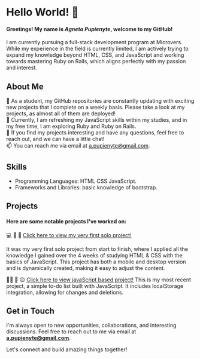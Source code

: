 # Hello World! 👋


 
#### Greetings! My name is ***Agneta Pupienyte***, welcome to my GitHub!
I am currently pursuing a full-stack development program at Microvers. While my experience in the field is currently limited, I am actively trying to expand my knowledge beyond HTML, CSS, and JavaScript and working towards mastering Ruby on Rails, which aligns perfectly with my passion and interest.

## About Me

🔭 As a student, my GitHub repositories are constantly updating with exciting new projects that I complete on a weekly basis. Please take a look at my projects, as almost all of them are deployed!<br>
🌱  Currently, I am refreshing my JavaScript skills within my studies, and in my free time, I am exploring Ruby and Ruby on Rails.<br>
💬  If you find my projects interesting and have any questions, feel free to reach out, and we can have a little chat!<br>
📫 You can reach me via email at a.pupienyte@gmail.com.<br>

## Skills

- Programming Languages: HTML CSS JavaScript.
- Frameworks and Libraries: basic knowledge of bootstrap.


## Projects

#### Here are some notable projects I've worked on:

 💻 💾 🤩 [Click here to view my very first solo project!](https://agneta1991.github.io/Capstone_project/) <br>

It was my very first solo project from start to finish, where I applied all the knowledge I gained over the 4 weeks of studying HTML & CSS with the basics of JavaScript. This project has both a mobile and desktop version and is dynamically created, making it easy to adjust the content.

👩‍💻 💃 😉  [Click here to view javaScript based project!](https://agneta1991.github.io/to-do-list/dist/)
This is my most recent project, a simple to-do list built with JavaScript. It includes localStorage integration, allowing for changes and deletions.

## Get in Touch

I'm always open to new opportunities, collaborations, and interesting discussions. Feel free to reach out to me via email at **a.pupienyte@gmail.com**.

Let's connect and build amazing things together!

